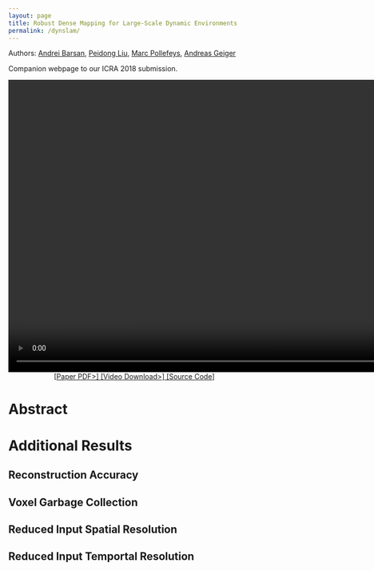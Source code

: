 ```yaml
---
layout: page
title: Robust Dense Mapping for Large-Scale Dynamic Environments
permalink: /dynslam/
---
```


Authors: [Andrei Barsan](www.cs.toronto.edu/~iab),
[Peidong Liu](http://people.inf.ethz.ch/liup/),
[Marc Pollefeys](https://www.inf.ethz.ch/personal/marc.pollefeys/),
[Andreas Geiger](https://cvlibs.net)

Companion webpage to our ICRA 2018 submission.

<!-- use poster="poster.jpg" for video poster -->
<div style="text-align: center">
<video src="/assets/dynslam/dynslam-video-v0.4.1.webm" width="960" height="585" 
       controls preload></video>

 <div>
  [<a href="/assets/dynslam/robust-dense-mapping-paper-submission.pdf" target="_blank">Paper PDF>]
  [<a href="/assets/dynslam/dynslam-video-v0.4.1.webm" target="_blank">Video Download>]
  [<a href="https://github.com/AndreiBarsan/DynSLAM" target="_blank">Source Code</a>]
 </div>
</div>

# Abstract


# Additional Results

<!-- TODO -->

## Reconstruction Accuracy

<!-- TODO -->

## Voxel Garbage Collection

<!-- TODO -->

## Reduced Input Spatial Resolution

<!-- TODO -->

## Reduced Input Temportal Resolution

<!-- TODO -->


